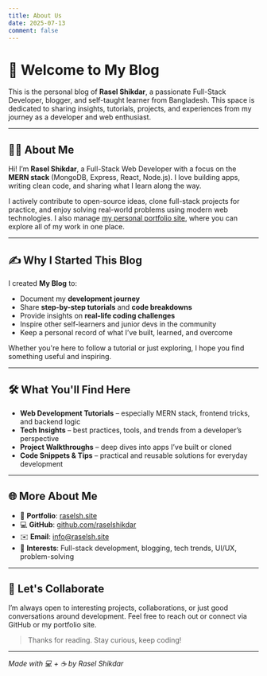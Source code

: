 ```yaml
---
title: About Us
date: 2025-07-13
comment: false
---
```


# 👋 Welcome to My Blog

This is the personal blog of **Rasel Shikdar**, a passionate Full-Stack Developer, blogger, and self-taught learner from Bangladesh. This space is dedicated to sharing insights, tutorials, projects, and experiences from my journey as a developer and web enthusiast.

---

## 👨‍💻 About Me

Hi! I’m **Rasel Shikdar**, a Full-Stack Web Developer with a focus on the **MERN stack** (MongoDB, Express, React, Node.js). I love building apps, writing clean code, and sharing what I learn along the way.

I actively contribute to open-source ideas, clone full-stack projects for practice, and enjoy solving real-world problems using modern web technologies. I also manage [my personal portfolio site](https://raselsh.site), where you can explore all of my work in one place.

---

## ✍️ Why I Started This Blog

I created **My Blog** to:

- Document my **development journey**
- Share **step-by-step tutorials** and **code breakdowns**
- Provide insights on **real-life coding challenges**
- Inspire other self-learners and junior devs in the community
- Keep a personal record of what I’ve built, learned, and overcome

Whether you're here to follow a tutorial or just exploring, I hope you find something useful and inspiring.

---

## 🛠️ What You'll Find Here

- **Web Development Tutorials** – especially MERN stack, frontend tricks, and backend logic
- **Tech Insights** – best practices, tools, and trends from a developer’s perspective
- **Project Walkthroughs** – deep dives into apps I’ve built or cloned
- **Code Snippets & Tips** – practical and reusable solutions for everyday development

---

## 🌐 More About Me

- 💼 **Portfolio**: [raselsh.site](https://raselsh.site)  
- 💻 **GitHub**: [github.com/raselshikdar](https://github.com/raselshikdar)  
- ✉️ **Email**: [info@raselsh.site](mailto:info@raselsh.site)  
- 🧠 **Interests**: Full-stack development, blogging, tech trends, UI/UX, problem-solving

---

## 🤝 Let's Collaborate

I’m always open to interesting projects, collaborations, or just good conversations around development. Feel free to reach out or connect via GitHub or my portfolio site.

> Thanks for reading. Stay curious, keep coding!

---

*Made with 💻 + ☕ by Rasel Shikdar*
